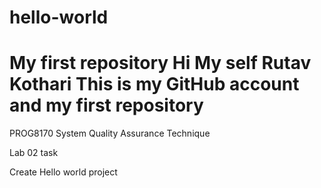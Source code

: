 # hello-world
My first repository
Hi My self Rutav Kothari 
This is my GitHub account and my first repository
=======================================================
PROG8170 System Quality Assurance Technique 

Lab 02 task 

Create Hello world project 
